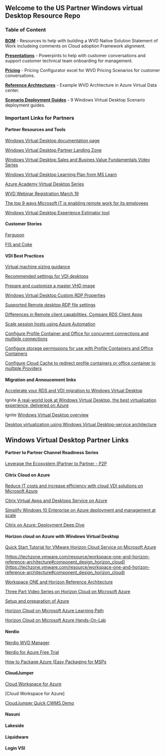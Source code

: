 ## Welcome to the US Partner Windows virtual Desktop Resource Repo

### Table of Content

[**BOM**](/BOM) - Resources to help with building a WVD Native Solution Statement of Work includeing comments on Cloud adoption Framework alignment.

[**Presentations**](/Presentations) - Powerpints to help with customer conversations and support customer technical team onboarding for management.

[**Pricing**](/Pricing) - Pricing Configurator excel for WVD Pricing Scenarios for customer conversations.

[**Reference Archtectures**](/Reference%20Archtectures) - Example WVD Archtecture in Azure Virtual Data center.

[**Scenario Deployment Guides**](/Scenario%20Deployment%20Guides) - 9 Windows Virtual Desktop Scenario deployment guides.

### Important Links for Partners

#### Partner Resources and Tools
[Windows Virtual Desktop documentation page](https://docs.microsoft.com/en-us/azure/virtual-desktop/overview)

[Windows Virtual Desktop Partner Landing Zone](https://www.microsoft.com/azure/partners/b/migrate/windows-virtual-desktop)

[Windows Virtual Desktop Sales and Busines Value Fundamentals Video Series](https://partner.microsoft.com/en-us/asset/collection/windows-virtual-desktop-sales-and-business-value-fundamentals#/)

[Windows Virtual Desktop Learning Plan from MS Learn](https://docs.microsoft.com/en-us/learn/paths/m365-wvd/)

[Azure Academy Virtual Desktop Series](https://www.youtube.com/watch?v=qtx3rippZJQ&list=PL-V4YVm6AmwXGvQ46W8mHkpvm6S5IIitK)

[WVD Webinar Registration March 19](https://info.microsoft.com/ww-ondemand-registration-windows-virtual-desktop-virtual-event.html)

[The top 9 ways Microsoft IT is enabling remote work for its employees](https://www.microsoft.com/en-us/microsoft-365/blog/2020/03/12/top-9-ways-microsoft-it-enabling-remote-work-employees/)

[Windows Virtual Desktop Experience Estimator tool](https://azure.microsoft.com/services/virtual-desktop/assessment/)

#### Customer Stories

[Ferguson](https://myignite.techcommunity.microsoft.com/sessions/81955?source=sessions)

[FIS and Coke](https://myignite.techcommunity.microsoft.com/sessions/81693?source=sessions)

#### VDI Best Practices

[Virtual machine sizing guidance](https://docs.microsoft.com/en-us/windows-server/remote/remote-desktop-services/virtual-machine-recs)

[Recommended settings for VDI desktops](https://docs.microsoft.com/en-us/windows-server/remote/remote-desktop-services/rds-vdi-recommendations)

[Prepare and customize a master VHD image](https://docs.microsoft.com/en-us/azure/virtual-desktop/set-up-customize-master-image#disable-automatic-updates)

[Windows Virtual Desktop Custom RDP Properties](https://docs.microsoft.com/en-us/azure/virtual-desktop/customize-rdp-properties)

[Supported Remote desktop RDP file settings](https://docs.microsoft.com/en-us/windows-server/remote/remote-desktop-services/clients/rdp-files?context=/azure/virtual-desktop/context/context)

[Differences in Remote client capabilities, Compare RDS Client Apps](https://docs.microsoft.com/en-us/windows-server/remote/remote-desktop-services/clients/remote-desktop-app-compare)

[Scale session hosts using Azure Automation](https://docs.microsoft.com/en-us/azure/virtual-desktop/set-up-scaling-script)

[Configure Profile Container and Office for concurrent connections and multiple connections](https://docs.microsoft.com/en-us/fslogix/configure-concurrent-multiple-connections-ht)

[Configure storage permissions for use with Profile Containers and Office Containers](https://docs.microsoft.com/en-us/fslogix/fslogix-storage-config-ht)

[Configure Cloud Cache to redirect profile containers or office container to multiple Providers](https://docs.microsoft.com/en-us/fslogix/configure-cloud-cache-tutorial)

#### Migration and Annoucement links

[Accelerate your RDS and VDI migration to Windows Virtual Desktop](https://techcommunity.microsoft.com/t5/windows-it-pro-blog/accelerate-your-rds-and-vdi-migration-to-windows-virtual-desktop/ba-p/1079005)

Ignite [A real-world look at Windows Virtual Desktop, the best virtualization experience, delivered on Azure](https://myignite.techcommunity.microsoft.com/sessions/81955?source=sessions)

Ignite [Windows Virtual Desktop overview](https://myignite.techcommunity.microsoft.com/sessions/81693?source=sessions)

[Desktop virtualization using Windows Virtual Desktop-service architecture](https://docs.microsoft.com/en-us/windows-server/remote/remote-desktop-services/media/wvd-poster-download.png?ranMID=24542&ranEAID=je6NUbpObpQ&ranSiteID=je6NUbpObpQ-IKz3NNkifhRZcwnTRzfRyg&epi=je6NUbpObpQ-IKz3NNkifhRZcwnTRzfRyg&irgwc=1&OCID=AID2000142_aff_7593_1243925&tduid=(ir__kfcfjsmqf0kftwdbkk0sohznxv2xn2m9qtwls31g00)(7593)(1243925)(je6NUbpObpQ-IKz3NNkifhRZcwnTRzfRyg)()&irclickid=_kfcfjsmqf0kftwdbkk0sohznxv2xn2m9qtwls31g00)

## Windows Virtual Desktop Partner Links

#### Partner to Partner Channel Readiness Series

[Leverage the Ecosystem (Partner to Partner - P2P](https://msuspartners.eventbuilder.com/P2Pchannelreadiness)

#### Citrix Cloud on Azure

[Reduce IT costs and increase efficiency with cloud VDI solutions on Microsoft Azure](https://www.citrix.com/global-partners/microsoft/azure.html)

[Citrix Virtual Apps and Desktops Service on Azure](https://docs.citrix.com/en-us/tech-zone/design/reference-architectures/virtual-apps-and-desktops-azure.html)

[Simplify Windows 10 Enterprise on Azure deployment and management at scale](https://www.citrix.com/global-partners/microsoft/windows-10-azure.html)

[Citrix on Azure: Deployment Deep Dive](https://www.citrix.com/fr-fr/products/citrix-workspace/form/technology-in-practice-webinar-april/)

#### Horizon cloud on Azure with Windows Virtual Desktop
[Quick Start Tutorial for VMware Horizon Cloud Service on Microsoft Azure](https://techzone.vmware.com/quick-start-tutorial-vmware-horizon-cloud-service-microsoft-azure)

[https://techzone.vmware.com/resource/workspace-one-and-horizon-reference-architecture#component_design_horizon_cloud](https://techzone.vmware.com/resource/workspace-one-and-horizon-reference-architecture#component_design_horizon_cloud)

[Workspace ONE and Horizon Reference Architecture](https://techzone.vmware.com/resource/workspace-one-and-horizon-reference-architecture)

[Three Part Video Series on Horizon Cloud on Microsoft Azure](https://blogs.vmware.com/euc/2017/10/deploying-using-vmware-horizon-cloud-microsoft-azure-new-video-series.html)

[Setup and preparation of Azure](https://www.youtube.com/watch?v=fuyzBuzNWnQ&t=146s)

[Horizon Cloud on Microsoft Azure Learning Path](https://techzone.vmware.com/mastering-horizon-cloud-microsoft-azure)

[Horizon Cloud on Microsoft Azure Hands-On-Lab](https://labs.hol.vmware.com/HOL/catalogs/lab/6543)

#### Nerdio

[Nerdio WVD Manager](https://azuremarketplace.microsoft.com/en-us/marketplace/apps/nerdio.nerdio_wvd_manager?tab=Overview)

[Nerdio for Azure Free Trial](https://app.nerdio.net/nfa/account/registration?__hstc=65186033.5cec0d72fe2e3a583ee2a9212d7166ec.1580979747199.1584653235040.1585665689615.4&__hssc=65186033.1.1585665689615&__hsfp=2526521757&_ga=2.148053936.623518905.1585665689-324408334.1580979746)

[How to Package Azure (Easy Packaging for MSPs](https://www.youtube.com/watch?time_continue=2&v=7bbg5dqfX08&feature=emb_logo)

#### CloudJumper

[Cloud Workspace for Azure](https://cloudjumper.com/cloud-workspace-for-azure/)

[Cloud Workspace for Azure]

[CloudJumper Quick CWMS Demo](https://www.youtube.com/watch?v=H_29o7EkHso)

#### Nasuni

#### Lakeside

#### Liquidware

#### Login VSI
